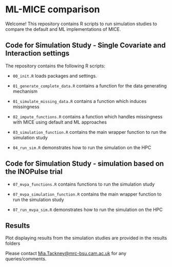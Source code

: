# ML-MICE comparison
Welcome! This repository contains R scripts to run simulation studies to compare the default and ML implementations of MICE. 

## Code for Simulation Study - Single Covariate and Interaction settings

The repository contains the following R scripts: 

- `00_init.R` loads packages and settings.

- `01_generate_complete_data.R` contains a function for the data generating mechanism

- `01_simulate_missing_data.R` contains a function which induces missingness

- `02_impute_functions.R` contains a function which handles missingness with MICE using default and ML approaches 

- `03_simulation_function.R` contains the main wrapper function to run the simulation study 

- `04_run_sim.R` demonstrates how to run the simulation on the HPC 

## Code for Simulation Study - simulation based on the INOPulse trial 

- `07_mvpa_functions.R` contains functions to run the simulation study
  
- `07_mvpa_simulation_function.R` contains the main wrapper function to run the simulation study 

- `07_run_mvpa_sim.R` demonstrates how to run the simulation on the HPC 

## Results

Plot displaying results from the simulation studies are provided in the results folders 


Please contact Mia.Tackney@mrc-bsu.cam.ac.uk for any queries/comments.
